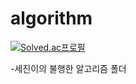 # algorithm

[![Solved.ac프로필](http://mazassumnida.wtf/api/v2/generate_badge?boj=tpwls8528)](https://solved.ac/tpwls8528)

-세진이의 불행한 알고리즘 폴더
